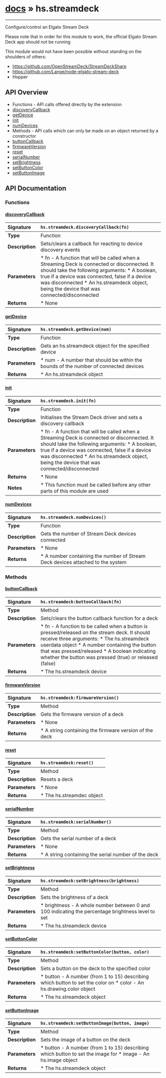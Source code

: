 # [docs](index.md) » hs.streamdeck
---

Configure/control an Elgato Stream Deck

Please note that in order for this module to work, the official Elgato Stream Deck app should not be running

This module would not have been possible without standing on the shoulders of others:
 * https://github.com/OpenStreamDeck/StreamDeckSharp
 * https://github.com/Lange/node-elgato-stream-deck
 * Hopper

## API Overview
* Functions - API calls offered directly by the extension
 * [discoveryCallback](#discoverycallback)
 * [getDevice](#getdevice)
 * [init](#init)
 * [numDevices](#numdevices)
* Methods - API calls which can only be made on an object returned by a constructor
 * [buttonCallback](#buttoncallback)
 * [firmwareVersion](#firmwareversion)
 * [reset](#reset)
 * [serialNumber](#serialnumber)
 * [setBrightness](#setbrightness)
 * [setButtonColor](#setbuttoncolor)
 * [setButtonImage](#setbuttonimage)

## API Documentation

### Functions

#### [discoveryCallback](#discoverycallback)
| <span style="float: left;">**Signature**</span> | <span style="float: left;">`hs.streamdeck.discoveryCallback(fn)` </span>                                                          |
| -----------------------------------------------------|---------------------------------------------------------------------------------------------------------|
| **Type**                                             | Function                                                                                         |
| **Description**                                      | Sets/clears a callback for reacting to device discovery events                                                                                         |
| **Parameters**                                       |  * fn - A function that will be called when a Streaming Deck is connected or disconnected. It should take the following arguments:  * A boolean, true if a device was connected, false if a device was disconnected  * An hs.streamdeck object, being the device that was connected/disconnected                                       |
| **Returns**                                          |  * None                                                |

#### [getDevice](#getdevice)
| <span style="float: left;">**Signature**</span> | <span style="float: left;">`hs.streamdeck.getDevice(num)` </span>                                                          |
| -----------------------------------------------------|---------------------------------------------------------------------------------------------------------|
| **Type**                                             | Function                                                                                         |
| **Description**                                      | Gets an hs.streamdeck object for the specified device                                                                                         |
| **Parameters**                                       |  * num - A number that should be within the bounds of the number of connected devices                                       |
| **Returns**                                          |  * An hs.streamdeck object                                                |

#### [init](#init)
| <span style="float: left;">**Signature**</span> | <span style="float: left;">`hs.streamdeck.init(fn)` </span>                                                          |
| -----------------------------------------------------|---------------------------------------------------------------------------------------------------------|
| **Type**                                             | Function                                                                                         |
| **Description**                                      | Initialises the Stream Deck driver and sets a discovery callback                                                                                         |
| **Parameters**                                       |  * fn - A function that will be called when a Streaming Deck is connected or disconnected. It should take the following arguments:  * A boolean, true if a device was connected, false if a device was disconnected  * An hs.streamdeck object, being the device that was connected/disconnected                                       |
| **Returns**                                          |  * None                                                |
| **Notes**                                            |  * This function must be called before any other parts of this module are used                                                      |

#### [numDevices](#numdevices)
| <span style="float: left;">**Signature**</span> | <span style="float: left;">`hs.streamdeck.numDevices()` </span>                                                          |
| -----------------------------------------------------|---------------------------------------------------------------------------------------------------------|
| **Type**                                             | Function                                                                                         |
| **Description**                                      | Gets the number of Stream Deck devices connected                                                                                         |
| **Parameters**                                       |  * None                                       |
| **Returns**                                          |  * A number containing the number of Stream Deck devices attached to the system                                                |

### Methods

#### [buttonCallback](#buttoncallback)
| <span style="float: left;">**Signature**</span> | <span style="float: left;">`hs.streamdeck:buttonCallback(fn)` </span>                                                          |
| -----------------------------------------------------|---------------------------------------------------------------------------------------------------------|
| **Type**                                             | Method                                                                                         |
| **Description**                                      | Sets/clears the button callback function for a deck                                                                                         |
| **Parameters**                                       |  * fn - A function to be called when a button is pressed/released on the stream deck. It should receive three arguments:  * The hs.streamdeck userdata object  * A number containing the button that was pressed/released  * A boolean indicating whether the button was pressed (true) or released (false)                                       |
| **Returns**                                          |  * The hs.streamdeck device                                                |

#### [firmwareVersion](#firmwareversion)
| <span style="float: left;">**Signature**</span> | <span style="float: left;">`hs.streamdeck:firmwareVersion()` </span>                                                          |
| -----------------------------------------------------|---------------------------------------------------------------------------------------------------------|
| **Type**                                             | Method                                                                                         |
| **Description**                                      | Gets the firmware version of a deck                                                                                         |
| **Parameters**                                       |  * None                                       |
| **Returns**                                          |  * A string containing the firmware version of the deck                                                |

#### [reset](#reset)
| <span style="float: left;">**Signature**</span> | <span style="float: left;">`hs.streamdeck:reset()` </span>                                                          |
| -----------------------------------------------------|---------------------------------------------------------------------------------------------------------|
| **Type**                                             | Method                                                                                         |
| **Description**                                      | Resets a deck                                                                                         |
| **Parameters**                                       |  * None                                       |
| **Returns**                                          |  * The hs.streamdec object                                                |

#### [serialNumber](#serialnumber)
| <span style="float: left;">**Signature**</span> | <span style="float: left;">`hs.streamdeck:serialNumber()` </span>                                                          |
| -----------------------------------------------------|---------------------------------------------------------------------------------------------------------|
| **Type**                                             | Method                                                                                         |
| **Description**                                      | Gets the serial number of a deck                                                                                         |
| **Parameters**                                       |  * None                                       |
| **Returns**                                          |  * A string containing the serial number of the deck                                                |

#### [setBrightness](#setbrightness)
| <span style="float: left;">**Signature**</span> | <span style="float: left;">`hs.streamdeck:setBrightness(brightness)` </span>                                                          |
| -----------------------------------------------------|---------------------------------------------------------------------------------------------------------|
| **Type**                                             | Method                                                                                         |
| **Description**                                      | Sets the brightness of a deck                                                                                         |
| **Parameters**                                       |  * brightness - A whole number between 0 and 100 indicating the percentage brightness level to set                                       |
| **Returns**                                          |  * The hs.streamdeck device                                                |

#### [setButtonColor](#setbuttoncolor)
| <span style="float: left;">**Signature**</span> | <span style="float: left;">`hs.streamdeck:setButtonColor(button, color)` </span>                                                          |
| -----------------------------------------------------|---------------------------------------------------------------------------------------------------------|
| **Type**                                             | Method                                                                                         |
| **Description**                                      | Sets a button on the deck to the specified color                                                                                         |
| **Parameters**                                       |  * button - A number (from 1 to 15) describing which button to set the color on * color - An hs.drawing.color object                                       |
| **Returns**                                          |  * The hs.streamdeck object                                                |

#### [setButtonImage](#setbuttonimage)
| <span style="float: left;">**Signature**</span> | <span style="float: left;">`hs.streamdeck:setButtonImage(button, image)` </span>                                                          |
| -----------------------------------------------------|---------------------------------------------------------------------------------------------------------|
| **Type**                                             | Method                                                                                         |
| **Description**                                      | Sets the image of a button on the deck                                                                                         |
| **Parameters**                                       |  * button - A number (from 1 to 15) describing which button to set the image for * image - An hs.image object                                       |
| **Returns**                                          |  * The hs.streamdeck object                                                |

